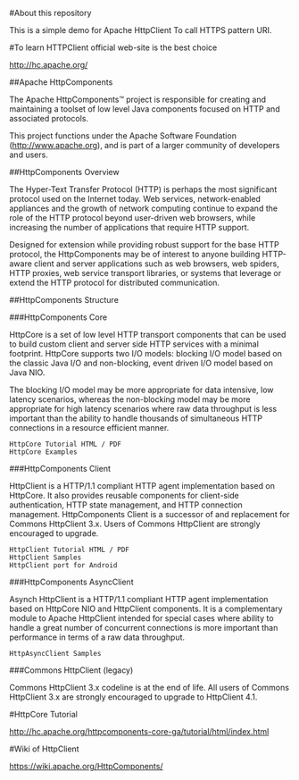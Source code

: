 #About this repository 

This is a simple demo for Apache HttpClient To call HTTPS pattern URI.

#To learn HTTPClient official web-site is the best choice  

http://hc.apache.org/


##Apache HttpComponents

The Apache HttpComponents™ project is responsible for creating and maintaining a toolset of low level Java components focused on HTTP and associated protocols.

This project functions under the Apache Software Foundation (http://www.apache.org), and is part of a larger community of developers and users.

##HttpComponents Overview

The Hyper-Text Transfer Protocol (HTTP) is perhaps the most significant protocol used on the Internet today. Web services, network-enabled appliances and the growth of network computing continue to expand the role of the HTTP protocol beyond user-driven web browsers, while increasing the number of applications that require HTTP support.

Designed for extension while providing robust support for the base HTTP protocol, the HttpComponents may be of interest to anyone building HTTP-aware client and server applications such as web browsers, web spiders, HTTP proxies, web service transport libraries, or systems that leverage or extend the HTTP protocol for distributed communication.

##HttpComponents Structure

###HttpComponents Core

HttpCore is a set of low level HTTP transport components that can be used to build custom client and server side HTTP services with a minimal footprint. HttpCore supports two I/O models: blocking I/O model based on the classic Java I/O and non-blocking, event driven I/O model based on Java NIO.

The blocking I/O model may be more appropriate for data intensive, low latency scenarios, whereas the non-blocking model may be more appropriate for high latency scenarios where raw data throughput is less important than the ability to handle thousands of simultaneous HTTP connections in a resource efficient manner.

    HttpCore Tutorial HTML / PDF
    HttpCore Examples

###HttpComponents Client

HttpClient is a HTTP/1.1 compliant HTTP agent implementation based on HttpCore. It also provides reusable components for client-side authentication, HTTP state management, and HTTP connection management. HttpComponents Client is a successor of and replacement for Commons HttpClient 3.x. Users of Commons HttpClient are strongly encouraged to upgrade.

    HttpClient Tutorial HTML / PDF
    HttpClient Samples
    HttpClient port for Android

###HttpComponents AsyncClient

Asynch HttpClient is a HTTP/1.1 compliant HTTP agent implementation based on HttpCore NIO and HttpClient components. It is a complementary module to Apache HttpClient intended for special cases where ability to handle a great number of concurrent connections is more important than performance in terms of a raw data throughput.

    HttpAsyncClient Samples

###Commons HttpClient (legacy)

Commons HttpClient 3.x codeline is at the end of life. All users of Commons HttpClient 3.x are strongly encouraged to upgrade to HttpClient 4.1. 

#HttpCore Tutorial

http://hc.apache.org/httpcomponents-core-ga/tutorial/html/index.html

#Wiki of HttpClient

https://wiki.apache.org/HttpComponents/


